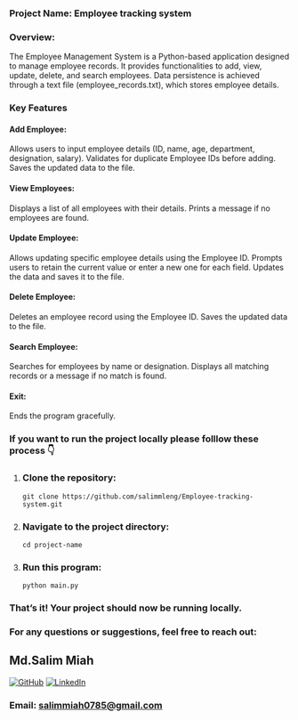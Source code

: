 ### Project Name: Employee tracking system

### Overview:
The Employee Management System is a Python-based application designed to manage employee records. It provides functionalities to add, view, update, delete, and search employees. Data persistence is achieved through a text file (employee_records.txt), which stores employee details.


### Key Features

#### Add Employee:
Allows users to input employee details (ID, name, age, department, designation, salary).
Validates for duplicate Employee IDs before adding.
Saves the updated data to the file.

#### View Employees:
Displays a list of all employees with their details.
Prints a message if no employees are found.
    
#### Update Employee:
Allows updating specific employee details using the Employee ID.
Prompts users to retain the current value or enter a new one for each field.
Updates the data and saves it to the file.

#### Delete Employee:
Deletes an employee record using the Employee ID.
Saves the updated data to the file.

#### Search Employee:
Searches for employees by name or designation.
Displays all matching records or a message if no match is found.

#### Exit:
Ends the program gracefully.

### If you want to run the project locally please folllow these process 👇 

1. ### Clone the repository:
       git clone https://github.com/salimmleng/Employee-tracking-system.git
2. ### Navigate to the project directory:
       cd project-name
3. ### Run this program:
       python main.py
 ### That’s it! Your project should now be running locally.

### For any questions or suggestions, feel free to reach out:
## Md.Salim Miah
[![GitHub](https://img.shields.io/badge/GitHub-%2312100E.svg?logo=github&logoColor=white)](https://github.com/salimmleng)
[![LinkedIn](https://img.shields.io/badge/LinkedIn-%230077B5.svg?logo=linkedin&logoColor=white)](https://www.linkedin.com/in/salim-hossaian/)
### Email: salimmiah0785@gmail.com
